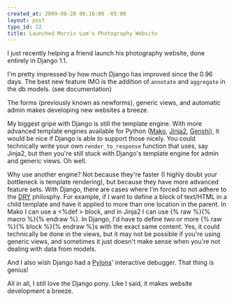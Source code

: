 ```yaml
--- 
created_at: 2009-08-20 08:16:00 -05:00
layout: post
typo_id: 22
title: Launched Morris Lum's Photography Website
---
```

<p>I just recently helping a friend launch his photography website, done entirely in Django 1.1.</p>
<p>I'm pretty impressed by how much Django has improved since the 0.96 days. The best new feature IMO is the addition of <code>annotate</code> and <code>aggregate</code> in the db models. (see documentation)</p>
<p>The forms (previously known as newforms), generic views, and automatic admin makes developing new websites a breeze.</p>
<p>My biggest gripe with Django is still the template engine. With more advanced template engines available for Python (<a href="http://www.makotemplates.org/">Mako</a>, <a href="http://jinja.pocoo.org/2/">Jinja2</a>, <a href="http://genshi.edgewall.org/">Genshi</a>), it would be nice if Django is able to support those nicely. You could technically write your own <code>render_to_response</code> function that uses, say Jinja2, but then you're still stuck with Django's template engine for admin and generic views. Oh well.</p>
<p>Why use another engine? Not because they're faster (I highly doubt your bottleneck is template rendering), but because they have more advanced feature sets. With Django, there are cases where I'm forced to not adhere to the <a href="http://en.wikipedia.org/wiki/Don%27t_repeat_yourself">DRY</a> philosphy. For example, if I want to define a block of text/HTML in a child template and have it applied to more than one location in the parent. In Mako I can use a <%def > block, and in Jinja2 I can use {% raw %}{% macro %}{% endraw %}. In Django, I'd have to define two or more {% raw %}{% block %}{% endraw %}s with the exact same content. Yes, it could technically be done in the views, but it may not be possible if you're using generic views, and sometimes it just doesn't make sense when you're not dealing with data from models.</p>
<p>And I also wish Django had a <a href="http://pylonshq.com/">Pylons</a>' interactive debugger. That thing is genius!</p>
<p>All in all, I still love the Django pony. Like I said, it makes website development a breeze.</p>
